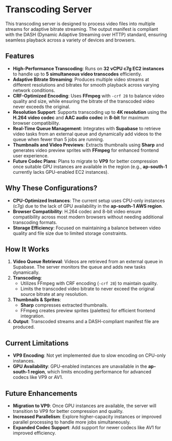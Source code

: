 # Transcoding Server

This transcoding server is designed to process video files into multiple streams for adaptive bitrate streaming. The output manifest is compliant with the DASH (Dynamic Adaptive Streaming over HTTP) standard, ensuring seamless playback across a variety of devices and browsers.

## Features

- **High-Performance Transcoding**: Runs on **32 vCPU c7g EC2 instances** to handle up to **5 simultaneous video transcodes** efficiently.
- **Adaptive Bitrate Streaming**: Produces multiple video streams at different resolutions and bitrates for smooth playback across varying network conditions.
- **CRF-Optimized Encoding**: Uses **FFmpeg** with `-crf 28` to balance video quality and size, while ensuring the bitrate of the transcoded video never exceeds the original.
- **Resolution Support**: Supports transcoding up to **4K resolution** using the **H.264 video codec** and **AAC audio codec** in **8-bit** for maximum browser compatibility.
- **Real-Time Queue Management**: Integrates with **Supabase** to retrieve video tasks from an external queue and dynamically add videos to the queue when fewer than 5 jobs are running.
- **Thumbnails and Video Previews**: Extracts thumbnails using **Sharp** and generates video preview sprites with **FFmpeg** for enhanced frontend user experience.
- **Future Codec Plans**: Plans to migrate to **VP9** for better compression once suitable GPU instances are available in the region (e.g., **ap-south-1** currently lacks GPU-enabled EC2 instances).

## Why These Configurations?

- **CPU-Optimized Instances**: The current setup uses CPU-only instances (c7g) due to the lack of GPU availability in the **ap-south-1 AWS region**.
- **Browser Compatibility**: H.264 codec and 8-bit video ensure compatibility across most modern browsers without needing additional transcoding formats.
- **Storage Efficiency**: Focused on maintaining a balance between video quality and file size due to limited storage constraints.

## How It Works

1. **Video Queue Retrieval**: Videos are retrieved from an external queue in Supabase. The server monitors the queue and adds new tasks dynamically.
2. **Transcoding**:
   - Utilizes FFmpeg with CRF encoding (`-crf 28`) to maintain quality.
   - Limits the transcoded video bitrate to never exceed the original source bitrate at any resolution.
3. **Thumbnails & Sprites**:
   - **Sharp** compresses extracted thumbnails.
   - FFmpeg creates preview sprites (palettes) for efficient frontend integration.
4. **Output**: Transcoded streams and a DASH-compliant manifest file are produced.

## Current Limitations

- **VP9 Encoding**: Not yet implemented due to slow encoding on CPU-only instances.
- **GPU Availability**: GPU-enabled instances are unavailable in the **ap-south-1 region**, which limits encoding performance for advanced codecs like VP9 or AV1.

## Future Enhancements

- **Migration to VP9**: Once GPU instances are available, the server will transition to VP9 for better compression and quality.
- **Increased Parallelism**: Explore higher-capacity instances or improved parallel processing to handle more jobs simultaneously.
- **Expanded Codec Support**: Add support for newer codecs like AV1 for improved efficiency.
